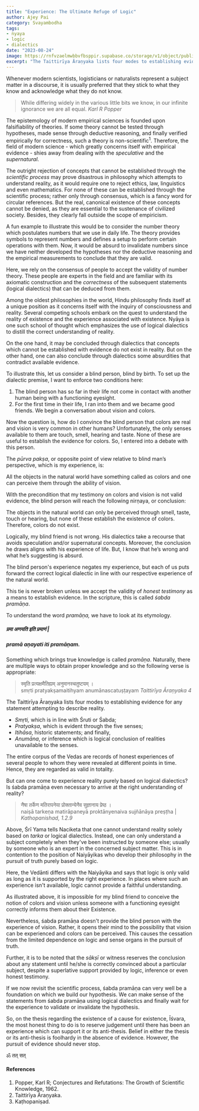 ```yaml
---
title: "Experience: The Ultimate Refuge of Logic"
author: Ajey Pai
category: Svayambodha
tags: 
- nyaya
- logic
- dialectics
date: "2023-08-24"
image: https://rnfvzaelmwbbvfbsppir.supabase.co/storage/v1/object/public/brhatwebsite/05dhiti/theultimaterefugeoflogic.webp
excerpt: "The Taittirīya Āraṇyaka lists four modes to establishing evidence for any statement attempting to describe reality. Read more about these, and how experience is the ultimate refuge of logic."
---
```

Whenever modern scientists, logisticians or naturalists represent a subject matter in a discourse, it is usually preferred that they stick to what they know and acknowledge what they do not know.

>While differing widely in the various little bits we know, in our infinite ignorance we are all equal.
<cite>Karl R Popper</cite>

The epistemology of modern empirical sciences is founded upon falsifiability of theories. If some theory cannot be tested through hypotheses, made sense through deductive reasoning, and finally verified empirically for correctness, such a theory is non-scientific<sup>1</sup>.  Therefore, the field of modern science - which greatly concerns itself with empirical evidence - shies away from dealing with the _speculative_ and the _supernatural_. 

The outright rejection of concepts that cannot be established through the _scientific process_ may prove disastrous in philosophy which attempts to understand reality, as it would require one to reject ethics, law, linguistics and even mathematics. For none of these can be established through the scientific process; rather only through consensus, which is a fancy word for circular references. But the real, canonical existence of these concepts cannot be denied, as they are essential to the sustenance of civilized society. Besides, they clearly fall outside the scope of empiricism.

A fun example to illustrate this would be to consider the number theory which postulates numbers that we use in daily life. The theory provides symbols to represent numbers and defines a setup to perform certain operations with them. Now, it would be absurd to invalidate numbers since we have neither developed the hypotheses nor the deductive reasoning and the empirical measurements to conclude that they are valid.

Here, we rely on the consensus of people to accept the validity of number theory. These people are experts in the field and are familiar with its axiomatic construction and the _correctness_ of the subsequent statements (logical dialectics) that can be deduced from them.

Among the oldest philosophies in the world, Hindu philosophy finds itself at a unique position as it concerns itself with the inquiry of consciousness and reality. Several competing schools embark on the quest to understand the reality of existence and the experience associated with existence. Nyāya is one such school of thought which emphasizes the use of logical dialectics to distill the correct understanding of reality.

On the one hand, it may be concluded through dialectics that concepts which cannot be established with evidence do not exist in reality. But on the other hand, one can also conclude through dialectics some absurdities that contradict available evidence.

To illustrate this, let us consider a blind person, blind by birth. To set up the dialectic premise, I want to enforce two conditions here:

1. The blind person has so far in their life not come in contact with another human being with a functioning eyesight.
2. For the first time in their life, I ran into them and we became good friends. We begin a conversation about vision and colors.

Now the question is, how do I convince the blind person that colors are real and vision is very common in other humans? Unfortunately, the only senses available to them are touch, smell, hearing and taste. None of these are useful to establish the evidence for colors. So, I entered into a debate with this person. 

The _pūrva pakṣa_, or opposite point of view relative to blind man’s perspective, which is my experience, is:

All the objects in the natural world have something called as colors and one can perceive them through the ability of vision. 

With the precondition that my testimony on colors and vision is not valid evidence, the blind person will reach the following nirṇaya, or conclusion:

The objects in the natural world can only be perceived through smell, taste, touch or hearing, but none of these establish the existence of colors. Therefore, colors do not exist.

Logically, my blind friend is not wrong. His dialectics take a recourse that avoids speculation and/or supernatural concepts. Moreover, the conclusion he draws aligns with his experience of life. But, I know that he’s wrong and what he’s suggesting is absurd.

The blind person's experience negates my experience, but each of us puts forward the correct logical dialectic in line with our respective experience of the natural world.

This tie is never broken unless we accept the validity of _honest testimony_ as a means to establish evidence. In the scripture, this is called _śabda pramāṇa_. 

To understand the word _pramāṇa,_ we have to look at its etymology. 

##### प्रमा अणयति इति प्रमाणं |

##### pramā aṇayati iti pramāṇam.

Something which brings true knowledge is called _pramāṇa_. Naturally, there are multiple ways to obtain proper knowledge and so the following verse is appropriate:

>स्मृति प्रत्यक्षमैतिह्यम् अनुमानस्चतुष्टयम् ।  
>smṛti pratyakṣamaitihyam anumānascatuṣṭayam
<cite>Taittirīya Āraṇyaka 4</cite>

The Taittirīya Āraṇyaka lists four modes to establishing evidence for any statement attempting to describe reality. 

* _Smṛti,_ which is in line with Śruti or Śabda; 
* _Pratyakṣa_, which is evident through the five senses; 
* _Itihāsa_, historic statements;  and finally, 
* _Anumāna_, or inference which is logical conclusion of realities unavailable to the senses.

The entire corpus of the Vedas are records of honest experiences of several people to whom they were revealed at different points in time. Hence, they are regarded as valid in totality.

But can one come to experience reality purely based on logical dialectics? Is śabda pramāṇa even necessary to arrive at the right understanding of reality?


>नैषा तर्केण मतिरापनेया प्रोक्तान्येनैव सुज्ञानाय प्रेष्ठ ।  
>naiṣā tarkeṇa matirāpaneyā proktānyenaiva sujñānāya preṣṭha |
<cite>Kathopanishad, 1.2.9</cite>

Above, Śrī Yama tells Naciketa that one cannot understand reality solely based on _tarka_ or logical dialectics. Instead, one can only understand a subject completely when they've been instructed by someone else; usually by someone who is an expert in the concerned subject matter. This is in contention to the position of Naiyāyikas who develop their philosophy in the pursuit of truth purely based on logic.

Here, the Vedānti differs with the Naiyāyika and says that logic is only valid as long as it is supported by the right experience. In places where such an experience isn't available, logic cannot provide a faithful understanding.

As illustrated above, it is impossible for my blind friend to conceive the notion of colors and vision unless someone with a functioning eyesight correctly informs them about their Existence.

Nevertheless, śabda pramāṇa doesn't provide the blind person with the experience of vision. Rather, it opens their mind to the possibility that vision can be experienced and colors can be perceived. This causes the cessation from the limited dependence on logic and sense organs in the pursuit of truth.

Further, it is to be noted that the _sākṣī_ or witness reserves the conclusion about any statement until he/she is correctly convinced about a particular subject, despite a superlative support provided by logic, inference or even honest testimony.

If we now revisit the scientific process, śabda pramāṇa can very well be a foundation on which we build our hypothesis. We can make sense of the statements from śabda pramāṇa using logical dialectics and finally wait for the experience to validate or invalidate the hypothesis.

So, on the thesis regarding the existence of a cause for existence, Īśvara, the most honest thing to do is to reserve judgement until there has been an experience which can support it or its anti-thesis. Belief in either the thesis or its anti-thesis is foolhardy in the absence of evidence. However, the pursuit of evidence should never stop.

ॐ तत् सत्

#### References

1. Popper, Karl R; Conjectures and Refutations: The Growth of Scientific Knowledge, 1962.
2. Taittirīya Āraṇyaka.
3. Kaṭhopaniṣad.
